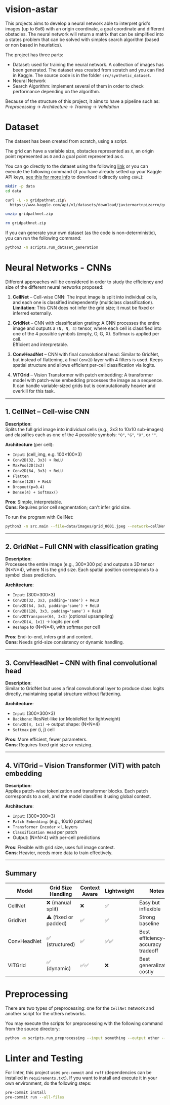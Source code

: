 # vision-astar
This projects aims to develop a neural network able to interpret grid's images (up to 6x6) with an origin coordinate,
a goal coordinate and different obstacles. The neural network will return a matrix that can be simplified into a 
states problem that can be solved with simples search algorithm (based or non based in heuristics).

The project has three parts:

- Dataset: used for training the neural network. A collection of images has been generated. The dataset was created from scratch and you can find in Kaggle. The source code is in the folder `src/synthetic_dataset`.
- Neural Network
- Search Algorithm: implement several of them in order to check performance depending on the algorithm.

Because of the structure of this project, it aims to have a pipeline such as: *Preprocessing* -> *Architecture* -> *Training* -> *Validation*

# Dataset #

The dataset has been created from scratch, using a script.

The grid can have a variable size, obstacles represented as `X`, an origin point represented as `O` and a goal point represented as `G`. 

You can go directly to the dataset using the following [link](https://www.kaggle.com/datasets/javiermartnpizarro/gridpathnet) or you can execute the following command (if you have already setted up your Kaggle API keys, [see this for more info](https://www.kaggle.com/docs/api#authentication) to download it directly using `cURL`):

```bash
mkdir -p data
cd data

curl -L -o gridpathnet.zip\
  https://www.kaggle.com/api/v1/datasets/download/javiermartnpizarro/gridpathnet

unzip gridpathnet.zip

rm gridpathnet.zip
```

If you can generate your own dataset (as the code is non-deterministic), you can run the following command:

```bash
python3 -m scripts.run_dataset_generation
```

# Neural Networks - CNNs #

Different approaches will be considered in order to study the efficiency and size of the different neural networks proposed:

1. **CellNet** – Cell-wise CNN: The input image is split into individual cells, and each one is classified independently (multiclass classification).  
   **Limitation**: This CNN does not infer the grid size; it must be fixed or inferred externally.

2. **GridNet** – CNN with classification grating: A CNN processes the entire image and outputs a `(N, N, 4)` tensor, where each cell is classified into one of the 4 possible symbols (empty, O, G, X). Softmax is applied per cell.  
   Efficient and interpretable.

3. **ConvHeadNet** – CNN with final convolutional head: Similar to GridNet, but instead of flattening, a final `Conv2D` layer with 4 filters is used. Keeps spatial structure and allows efficient per-cell classification via logits.

4. **ViTGrid** – Vision Transformer with patch embedding: A transformer model with patch-wise embedding processes the image as a sequence. It can handle variable-sized grids but is computationally heavier and overkill for this task.

---

## 1. CellNet – Cell-wise CNN

**Description**:  
Splits the full grid image into individual cells (e.g., 3x3 to 10x10 sub-images) and classifies each as one of the 4 possible symbols: `"O"`, `"G"`, `"X"`, or `""`.

**Architecture** (per cell):  
- `Input`: (cell_img, e.g. 100×100×3)  
- `Conv2D(32, 3x3) + ReLU`  
- `MaxPool2D(2x2)`  
- `Conv2D(64, 3x3) + ReLU`  
- `Flatten`  
- `Dense(128) + ReLU` 
- `Dropout(p=0.4)` 
- `Dense(4) + Softmax()`

**Pros**: Simple, interpretable.  
**Cons**: Requires prior cell segmentation; can't infer grid size.

To run the program with CellNet:

```bash
python3 -m src.main --file=data/images/grid_0001.jpeg --network=cellNet --size=3
```

---

## 2. GridNet – Full CNN with classification grating

**Description**:  
Processes the entire image (e.g., 300×300 px) and outputs a 3D tensor (N×N×4), where N is the grid size. Each spatial position corresponds to a symbol class prediction.

**Architecture**:  
- `Input`: (300×300×3)  
- `Conv2D(32, 3x3, padding='same') + ReLU`  
- `Conv2D(64, 3x3, padding='same') + ReLU`  
- `Conv2D(128, 3x3, padding='same') + ReLU`  
- `Conv2DTranspose(64, 3x3)` (optional upsampling)  
- `Conv2D(4, 1x1)` → logits per cell  
- `Reshape` to (N×N×4), with softmax per cell

**Pros**: End-to-end, infers grid and content.  
**Cons**: Needs grid-size consistency or dynamic handling.

---

## 3. ConvHeadNet – CNN with final convolutional head

**Description**:  
Similar to GridNet but uses a final convolutional layer to produce class logits directly, maintaining spatial structure without flattening.

**Architecture**:  
- `Input`: (300×300×3)  
- `Backbone`: ResNet-like (or MobileNet for lightweight)  
- `Conv2D(4, 1x1)` → output shape: (N×N×4)  
- `Softmax` per (i, j) cell

**Pros**: More efficient, fewer parameters.  
**Cons**: Requires fixed grid size or resizing.

---

## 4. ViTGrid – Vision Transformer (ViT) with patch embedding

**Description**:  
Applies patch-wise tokenization and transformer blocks. Each patch corresponds to a cell, and the model classifies it using global context.

**Architecture**:  
- `Input`: (300×300×3)  
- `Patch Embedding`: (e.g., 10x10 patches)  
- `Transformer Encoder` × L layers  
- `Classification Head` per patch  
- Output: (N×N×4) with per-cell predictions

**Pros**: Flexible with grid size, uses full image context.  
**Cons**: Heavier, needs more data to train effectively.

---

## Summary

| Model        | Grid Size Handling | Context Aware | Lightweight | Notes                         |
|--------------|--------------------|----------------|--------------|-------------------------------|
| CellNet      | ❌ (manual split)   | ❌              | ✅           | Easy but inflexible           |
| GridNet      | ⚠️ (fixed or padded) | ✅              | ✅           | Strong baseline                |
| ConvHeadNet  | ✅ (structured)      | ✅              | ✅✅         | Best efficiency-accuracy tradeoff |
| ViTGrid      | ✅ (dynamic)         | ✅✅             | ❌           | Best generalization, costly   |

# Preprocessing #

There are two types of preprocessing: one for the `CellNet` network and another script for the others networks.

You may execute the scripts for preprocessing with the following command from the source directory:

```bash
python -m scripts.run_preprocessing --input something --output other --network cellnet

```

# Linter and Testing #

For linter, this project uses `pre-commit` and `ruff` (dependencies can be installed in `requirements.txt`). 
If you want to install and execute it in your own environment, do the following steps:

```bash
pre-commit install
pre-commit run --all-files
```
